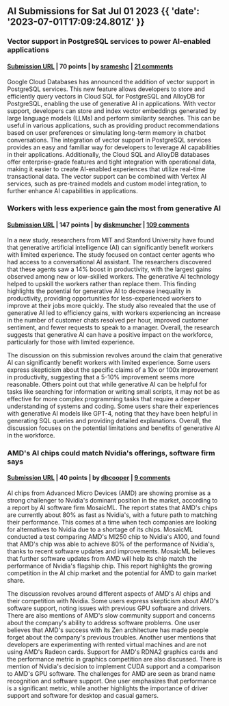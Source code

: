## AI Submissions for Sat Jul 01 2023 {{ 'date': '2023-07-01T17:09:24.801Z' }}

### Vector support in PostgreSQL services to power AI-enabled applications

#### [Submission URL](https://cloud.google.com/blog/products/databases/announcing-vector-support-in-postgresql-services-to-power-ai-enabled-applications) | 70 points | by [srameshc](https://news.ycombinator.com/user?id=srameshc) | [21 comments](https://news.ycombinator.com/item?id=36551936)

Google Cloud Databases has announced the addition of vector support in PostgreSQL services. This new feature allows developers to store and efficiently query vectors in Cloud SQL for PostgreSQL and AlloyDB for PostgreSQL, enabling the use of generative AI in applications. With vector support, developers can store and index vector embeddings generated by large language models (LLMs) and perform similarity searches. This can be useful in various applications, such as providing product recommendations based on user preferences or simulating long-term memory in chatbot conversations. The integration of vector support in PostgreSQL services provides an easy and familiar way for developers to leverage AI capabilities in their applications. Additionally, the Cloud SQL and AlloyDB databases offer enterprise-grade features and tight integration with operational data, making it easier to create AI-enabled experiences that utilize real-time transactional data. The vector support can be combined with Vertex AI services, such as pre-trained models and custom model integration, to further enhance AI capabilities in applications.

### Workers with less experience gain the most from generative AI

#### [Submission URL](https://mitsloan.mit.edu/ideas-made-to-matter/workers-less-experience-gain-most-generative-ai) | 147 points | by [diskmuncher](https://news.ycombinator.com/user?id=diskmuncher) | [109 comments](https://news.ycombinator.com/item?id=36553987)

In a new study, researchers from MIT and Stanford University have found that generative artificial intelligence (AI) can significantly benefit workers with limited experience. The study focused on contact center agents who had access to a conversational AI assistant. The researchers discovered that these agents saw a 14% boost in productivity, with the largest gains observed among new or low-skilled workers. The generative AI technology helped to upskill the workers rather than replace them. This finding highlights the potential for generative AI to decrease inequality in productivity, providing opportunities for less-experienced workers to improve at their jobs more quickly. The study also revealed that the use of generative AI led to efficiency gains, with workers experiencing an increase in the number of customer chats resolved per hour, improved customer sentiment, and fewer requests to speak to a manager. Overall, the research suggests that generative AI can have a positive impact on the workforce, particularly for those with limited experience.

The discussion on this submission revolves around the claim that generative AI can significantly benefit workers with limited experience. Some users express skepticism about the specific claims of a 10x or 100x improvement in productivity, suggesting that a 5-10% improvement seems more reasonable. Others point out that while generative AI can be helpful for tasks like searching for information or writing small scripts, it may not be as effective for more complex programming tasks that require a deeper understanding of systems and coding. Some users share their experiences with generative AI models like GPT-4, noting that they have been helpful in generating SQL queries and providing detailed explanations. Overall, the discussion focuses on the potential limitations and benefits of generative AI in the workforce.

### AMD's AI chips could match Nvidia's offerings, software firm says

#### [Submission URL](https://www.reuters.com/technology/amds-ai-chips-could-match-nvidias-offerings-software-firm-says-2023-06-30/) | 40 points | by [dbcooper](https://news.ycombinator.com/user?id=dbcooper) | [9 comments](https://news.ycombinator.com/item?id=36549392)

AI chips from Advanced Micro Devices (AMD) are showing promise as a strong challenger to Nvidia's dominant position in the market, according to a report by AI software firm MosaicML. The report states that AMD's chips are currently about 80% as fast as Nvidia's, with a future path to matching their performance. This comes at a time when tech companies are looking for alternatives to Nvidia due to a shortage of its chips. MosaicML conducted a test comparing AMD's MI250 chip to Nvidia's A100, and found that AMD's chip was able to achieve 80% of the performance of Nvidia's, thanks to recent software updates and improvements. MosaicML believes that further software updates from AMD will help its chip match the performance of Nvidia's flagship chip. This report highlights the growing competition in the AI chip market and the potential for AMD to gain market share.

The discussion revolves around different aspects of AMD's AI chips and their competition with Nvidia. Some users express skepticism about AMD's software support, noting issues with previous GPU software and drivers. There are also mentions of AMD's slow community support and concerns about the company's ability to address software problems. One user believes that AMD's success with its Zen architecture has made people forget about the company's previous troubles. Another user mentions that developers are experimenting with rented virtual machines and are not using AMD's Radeon cards. Support for AMD's RDNA2 graphics cards and the performance metric in graphics competition are also discussed. There is mention of Nvidia's decision to implement CUDA support and a comparison to AMD's GPU software. The challenges for AMD are seen as brand name recognition and software support. One user emphasizes that performance is a significant metric, while another highlights the importance of driver support and software for desktop and casual gamers.

